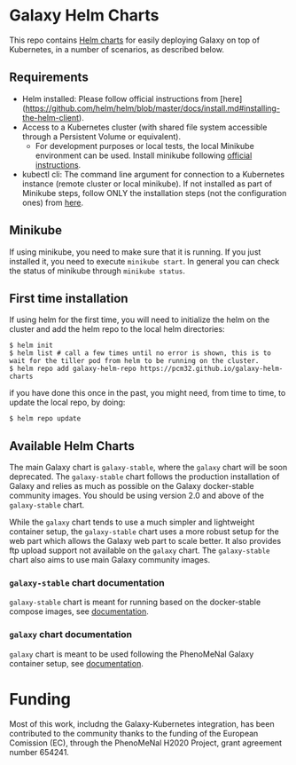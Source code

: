 # Galaxy Helm Charts

This repo contains [Helm charts](https://helm.sh/) for easily deploying Galaxy on top of Kubernetes, in a number of scenarios, as described below.

## Requirements

- Helm installed: Please follow official instructions from [here] (https://github.com/helm/helm/blob/master/docs/install.md#installing-the-helm-client).
- Access to a Kubernetes cluster (with shared file system accessible through a Persistent Volume or equivalent).
  - For development purposes or local tests, the local Minikube environment can be used. Install minikube following [official instructions](https://kubernetes.io/docs/tasks/tools/install-minikube/).
- kubectl cli: The command line argument for connection to a Kubernetes instance (remote cluster or local minikube). If not installed as part of Minikube steps, follow ONLY the installation steps (not the configuration ones) from [here]( https://kubernetes.io/docs/tasks/tools/install-kubectl/).

## Minikube

If using minikube, you need to make sure that it is running. If you just installed it, you need to execute `minikube start`. In general you can check the status of minikube through `minikube status`.

## First time installation

If using helm for the first time, you will need to initialize the helm on the cluster and add the helm repo to the local helm directories:

```
$ helm init
$ helm list # call a few times until no error is shown, this is to wait for the tiller pod from helm to be running on the cluster.
$ helm repo add galaxy-helm-repo https://pcm32.github.io/galaxy-helm-charts
```

if you have done this once in the past, you might need, from time to time, to update the local repo, by doing:

```
$ helm repo update
```
  
## Available Helm Charts

The main Galaxy chart is `galaxy-stable`, where the `galaxy` chart will be soon deprecated. The `galaxy-stable` chart follows the production installation of Galaxy and relies as much as possible on the Galaxy docker-stable community images. You should be using version 2.0 and above of the `galaxy-stable` chart.

While the `galaxy` chart tends to use a much simpler and lightweight container setup, the `galaxy-stable` chart uses a more robust setup for the web part which allows the Galaxy web part to scale better. It also provides ftp upload support not available on the `galaxy` chart. The `galaxy-stable` chart also aims to use main Galaxy community images.

### `galaxy-stable` chart documentation

`galaxy-stable` chart is meant for running based on the docker-stable compose images, see [documentation](README-galaxy-stable.md).

### `galaxy` chart documentation

`galaxy` chart is meant to be used following the PhenoMeNal Galaxy container setup, see [documentation](README-galaxy.md).


# Funding

Most of this work, includng the Galaxy-Kubernetes integration, has been contributed to the community thanks to the funding of the European Comission (EC), through the PhenoMeNal H2020 Project, grant agreement number 654241.
